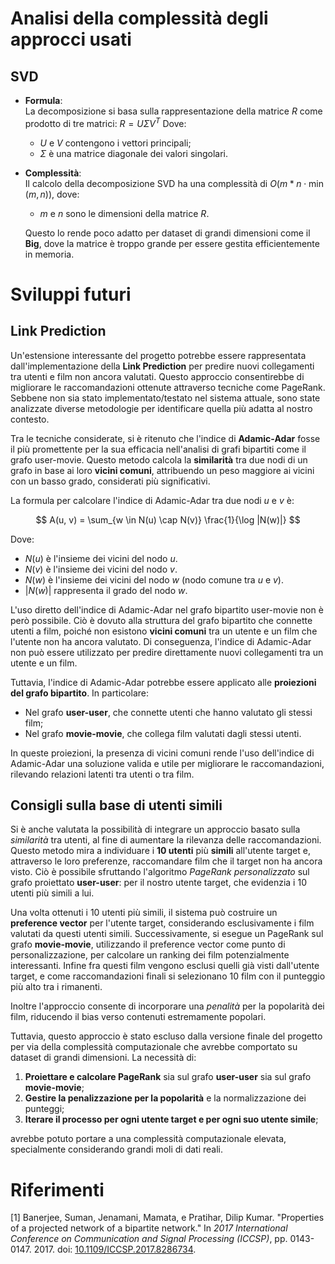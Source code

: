 # Analisi della complessità degli approcci usati

## **SVD**
- **Formula**:  
La decomposizione si basa sulla rappresentazione della matrice $R$ come prodotto di tre matrici:
     $R = U \Sigma V^T$
Dove:
  - $U$ e $V$ contengono i vettori principali;
  - $\Sigma$ è una matrice diagonale dei valori singolari.

- **Complessità**:  
Il calcolo della decomposizione SVD ha una complessità di $O(m* n \cdot \min(m, n))$, dove:
  - $m$ e $n$ sono le dimensioni della matrice $R$.  

  Questo lo rende poco adatto per dataset di grandi dimensioni come il **Big**, dove la matrice è troppo grande per essere gestita efficientemente in memoria.
<!-- MAGARI UTILE METTERLO NEI RISULTATI???? CONSIDERAZIONI FINALI???

### Confronto tra approcci
- **ALS** ha dimostrato di essere scalabile grazie alla sua implementazione iterativa distribuita su Spark, rendendolo adatto anche per il dataset **Big**.  
- **PageRank** e **SVD**, pur essendo efficaci per dataset più piccoli, hanno fallito su dataset di grandi dimensioni a causa della complessità computazionale e della memoria richiesta. -->


# Sviluppi futuri 

## Link Prediction 

Un'estensione interessante del progetto potrebbe essere rappresentata dall'implementazione della **Link Prediction** per predire nuovi collegamenti tra utenti e film non ancora valutati. Questo approccio consentirebbe di migliorare le raccomandazioni ottenute attraverso tecniche come PageRank. Sebbene non sia stato implementato/testato nel sistema attuale, sono state analizzate diverse metodologie per identificare quella più adatta al nostro contesto.  

Tra le tecniche considerate, si è ritenuto che l'indice di **Adamic-Adar** fosse il più promettente per la sua efficacia nell'analisi di grafi bipartiti come il grafo user-movie. Questo metodo calcola la **similarità** tra due nodi di un grafo in base ai loro **vicini comuni**, attribuendo un peso maggiore ai vicini con un basso grado, considerati più significativi.  

La formula per calcolare l'indice di Adamic-Adar tra due nodi $u$ e $v$ è:

$$
A(u, v) = \sum_{w \in N(u) \cap N(v)} \frac{1}{\log |N(w)|}
$$

Dove:
- $N(u)$ è l'insieme dei vicini del nodo $u$.
- $N(v)$ è l'insieme dei vicini del nodo $v$.
- $N(w)$ è l'insieme dei vicini del nodo $w$ (nodo comune tra $u$ e $v$).
- $|N(w)|$ rappresenta il grado del nodo $w$.

L'uso diretto dell'indice di Adamic-Adar nel grafo bipartito user-movie non è però possibile. 
Ciò è dovuto alla struttura del grafo bipartito che connette utenti a film, poiché non esistono **vicini comuni** tra un utente e un film che l'utente non ha ancora valutato. 
Di conseguenza, l'indice di Adamic-Adar non può essere utilizzato per predire direttamente nuovi collegamenti tra un utente e un film.  

Tuttavia, l'indice di Adamic-Adar potrebbe essere applicato alle **proiezioni del grafo bipartito**. In particolare:  
- Nel grafo **user-user**, che connette utenti che hanno valutato gli stessi film;  
- Nel grafo **movie-movie**, che collega film valutati dagli stessi utenti.  

In queste proiezioni, la presenza di vicini comuni rende l'uso dell'indice di Adamic-Adar una soluzione valida e utile per migliorare le raccomandazioni, rilevando relazioni latenti tra utenti o tra film.


## Consigli sulla base di utenti simili

Si è anche valutata la possibilità di integrare un approccio basato sulla *similarità* tra utenti, al fine di aumentare la rilevanza delle raccomandazioni. 
Questo metodo mira a individuare i **10 utenti** più **simili** all'utente target e, attraverso le loro preferenze, raccomandare film che il target non ha ancora visto. Ciò è possibile sfruttando l'algoritmo *PageRank personalizzato* sul grafo proiettato **user-user**: per il nostro utente target, che evidenzia i 10 utenti più simili  a lui.

Una volta ottenuti i 10 utenti più simili, il sistema può costruire un **preference vector** per l'utente target, considerando esclusivamente i film valutati da questi utenti simili. Successivamente, si esegue un PageRank sul grafo **movie-movie**, utilizzando il preference vector come punto di personalizzazione, per calcolare un ranking dei film potenzialmente interessanti. Infine fra questi film vengono esclusi quelli già visti dall'utente target, e come raccomandazioni finali si selezionano 10 film con il punteggio più alto tra i rimanenti.

Inoltre l'approccio consente di incorporare una *penalità* per la popolarità dei film, riducendo il bias verso contenuti estremamente popolari.

Tuttavia, questo approccio è stato escluso dalla versione finale del progetto per via della complessità computazionale che avrebbe comportato su dataset di grandi dimensioni. La necessità di:
1. **Proiettare e calcolare PageRank** sia sul grafo **user-user** sia sul grafo **movie-movie**;
2. **Gestire la penalizzazione per la popolarità** e la normalizzazione dei punteggi;
3. **Iterare il processo per ogni utente target e per ogni suo utente simile**;

avrebbe potuto portare a una complessità computazionale elevata, specialmente considerando grandi moli di dati reali.



# Riferimenti

[1] Banerjee, Suman, Jenamani, Mamata, e Pratihar, Dilip Kumar. "Properties of a projected network of a bipartite network." In *2017 International Conference on Communication and Signal Processing (ICCSP)*, pp. 0143-0147. 2017. doi: [10.1109/ICCSP.2017.8286734](https://doi.org/10.1109/ICCSP.2017.8286734).